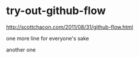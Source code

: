 try-out-github-flow
===================

http://scottchacon.com/2011/08/31/github-flow.html

one more line for everyone's sake

another one
